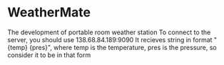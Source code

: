 # WeatherMate
The development of portable room weather station
To connect to the server, you should use 138.68.84.189:9090
It recieves string in format "{temp} {pres}", where temp is the temperature, pres is the pressure, so consider it to be in that form
